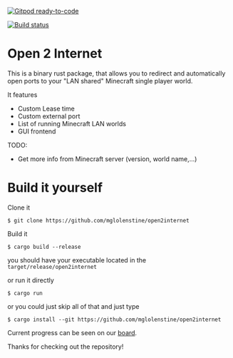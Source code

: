 [![Gitpod ready-to-code](https://img.shields.io/badge/Gitpod-ready--to--code-blue?logo=gitpod)](https://gitpod.io/#https://github.com/MGlolenstine/open2internet)

[![Build status](https://ci.appveyor.com/api/projects/status/jnsp3aqljkyuq0y5?svg=true)](https://ci.appveyor.com/project/MGlolenstine/open2internet)


# Open 2 Internet
This is a binary rust package, that allows you to redirect and automatically open ports to your "LAN shared" Minecraft single player world.

It features
- Custom Lease time
- Custom external port
- List of running Minecraft LAN worlds
- GUI frontend

TODO:
- Get more info from Minecraft server (version, world name,...)


# Build it yourself
Clone it
```
$ git clone https://github.com/mglolenstine/open2internet
```
Build it
```
$ cargo build --release
```
you should have your executable located in the `target/release/open2internet`

or run it directly
```
$ cargo run
```

or you could just skip all of that and just type
```
$ cargo install --git https://github.com/mglolenstine/open2internet
```

Current progress can be seen on our [board](https://boards.mglolenstine.xyz/b/YszTuok5GKCKiXoa7/open2internet).

Thanks for checking out the repository!
